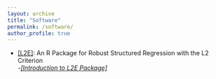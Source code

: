 ```yaml
---
layout: archive
title: "Software"
permalink: /software/
author_profile: true
---
```




- [[L2E]](https://cran.r-project.org/web/packages/L2E/index.html): An R Package for Robust Structured Regression with the L2 Criterion\
     -*[[Introduction to L2E Package]](/files/l2e-intro.pdf)*





